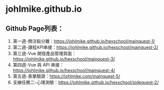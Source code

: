# johlmike.github.io
## Github Page列表：
1. 第一週-關注點分離：https://johlmike.github.io/hexschool/mainquest-1/
2. 第二週-課程API串接：https://johlmike.github.io/hexschool/mainquest-2/
3. 第三週-Vue 開發產品管理頁面：https://johlmike.github.io/hexschool/mainquest-3/
4. 第四週-Vue 與 API 串接：https://johlmike.github.io/hexschool/mainquest-4/
5. 第五週-表單驗證：https://johlmike.com/mainquest-5/
6. 支線任務二-心理測驗：https://johlmike.github.io/hexschool/sidequest-2/
